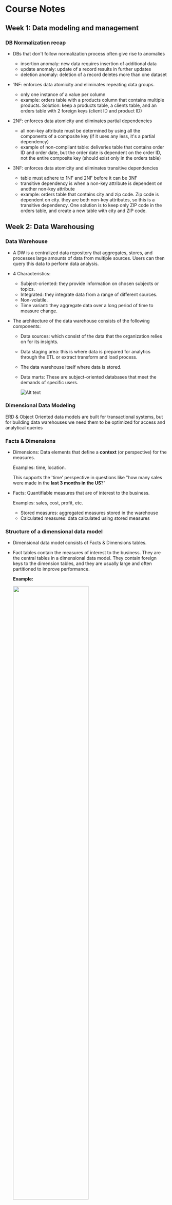 # Course Notes

## Week 1: Data modeling and management

### DB Normalization recap
- DBs that don't follow normalization process often give rise to anomalies
    - insertion anomaly: new data requires insertion of additional data
    - update anomaly: update of a record results in further updates
    - deletion anomaly: deletion of a record deletes more than one dataset

- 1NF: enforces data atomicity and eliminates repeating data groups.
    - only one instance of a value per column
    - example: orders table with a products column that contains multiple products. Solution: keep a products table, a clients table, and an orders table with 2 foreign keys (client ID and product ID)

- 2NF: enforces data atomicity and eliminates partial dependencies
    - all non-key attribute must be determined by using all the components of a composite key (if it uses any less, it's a partial dependency)
    - example of non-compliant table: deliveries table that contains order ID and order date, but the order date is dependent on the order ID, not the entire composite key (should exist only in the orders table)

- 3NF: enforces data atomicity and eliminates transitive dependencies
    - table must adhere to 1NF and 2NF before it can be 3NF
    - transitive dependency is when a non-key attribute is dependent on another non-key attribute
    - example: orders table that contains city and zip code. Zip code is dependent on city. they are both non-key attributes, so this is a transitive dependency.  One solution is to keep only ZIP code in the orders table, and create a new table with city and ZIP code.

## Week 2: Data Warehousing

### Data Warehouse
- A DW is a centralized data repository that aggregates, stores, and processes large amounts of data from multiple sources. Users can then query this data to perform data analysis.

- 4 Characteristics:
    - Subject-oriented: they provide information on chosen subjects or topics.
    - Integrated: they integrate data from a range of different sources.
    - Non-volatile.
    - Time variant: they aggregate data over a long period of time to measure change.

- The architecture of the data warehouse consists of the following components:
    - Data sources: which consist of the data that the organization relies on for its insights.
    - Data staging area: this is where data is prepared for analytics through the ETL or extract transform and load process.
    - The data warehouse itself where data is stored.
    - Data marts: These are subject-oriented databases that meet the demands of specific users. 

        ![Alt text](img/dw_arch.png)

### Dimensional Data Modeling

ERD & Object Oriented data models are built for transactional systems, but for building data warehouses we need them to be optimized for access and analytical queries

### Facts & Dimensions
- Dimensions: Data elements that define a **context** (or perspective) for the measures. 
    
    Examples: time, location. 
    
    This supports the 'time' perspective in questions like "how many sales were made in the **last 3 months in the US**?"

- Facts: Quantifiable measures that are of interest to the business. 

    Examples: sales, cost, profit, etc.
    - Stored measures: aggregated measures stored in the warehouse
    - Calculated measures: data calculated using stored measures

### Structure of a dimensional data model
- Dimensional data model consists of Facts & Dimensions tables.

- Fact tables contain the measures of interest to the business. They are the central tables in a dimensional data model. They contain foreign keys to the dimension tables, and they are usually large and often partitioned to improve performance.

    **Example:**

    <img src="img/dimensional_dm.png" width="70%">

    With this data model, they can find out:
    - avg **sales** per **year**
    - avg **sales** per **year** per **product**
    - avg **sales** per **city** per **year**
    - pattern: _fact_ per _dimension_ per _dimension_ 

### Best Practices for designing

- Focus on specific business activities to examine
- Identify all useful dimensions: those that give the most meaningful and useful context to the measures
- organize data in a way easy to understand, access and query

### Design methods: Schemas

- **Star schema**: fact table in the middle, dimension tables around it. 

    **Pro**: Simplest schema, easy to understand and query. 
    
    **Con**: data redundancy

    <img src="img/star_schema.png" width="70%">

- **Snowflake schema**: fact table in the middle, dimension tables around it, but some of the dimension tables are normalized. This is useful when the dimension tables are large and have a lot of attributes.

    Best approach for normalization: group dimensions into multiple simple sub-dimensions tables.

    **Pro**: eliminate data redundancy

    **Con**: more complex to query, more joins, and more foreign keys needed

    <img src="img/snowflake_schema.png" width="70%">

### OLAP Cubes

To perform effective data analysis on OLTP databases, you need to restructure your data in Online Analytical Processing (OLAP) database systems that are created mainly for data analysis. Key advantages of OLAP database systems include the following:

- They facilitate multidimensional analysis.

- They provide tools for easy access and filtering of dimensional data.

- They support fast retrieval of massive amounts of data.

**Example:**

```
Global Super Store sells furniture, office supplies and technology products around the world. They want to investigate the sales performance of different product categories over the last four years across four different European countries: France, Germany, Italy and the UK.
```

*Basic Solution:*

- Create 3 tables, each one showing total sales in the context of a single dimension:

    - Sales in the context of the Time dimension (Year – 2019, 2020, 2021 and 2022).

    - Sales in the context of the Location dimension (Country - United Kingdom, Italy, France and Germany).

    - Sales in the context of the Product dimension (Category - Furniture, Office Supplies and Technology).

- This kind of analysis does not provide any deep insights into your data. And it is not that easy to investigate and compare data based on multiple dimensions, (which is required to facilitate more interesting information for the business decision makers). 

*Better Solution:* 

- Merge the three dimensions (Time, Location and Product) together in a multidimensional OLAP cube:


    <img src="img/olap_cube.png" width="70%">

- This supports operations like:
    - **Slice**: to see data for a single dimension. 
    
        Example question: “How have sales in the furniture category performed over the previous four years in each country?”

        We can slice the cube to focus only on the furniture category of the product dimension:

        <img src="img/slice_example.png" width="70%">

        <img src="img/slice_result.png" width="70%">

    - **Pivot**: provides an alternative view of data by rotating the axes of the cube. 

        <img src="img/pivot_example.png" width="70%">

        <img src="img/pivot_result.png" width="70%">

    - **Dice**: to emphasize two or more dimensions. 
    
        Example question: “How have sales of furniture and technology products performed over the last two years in France and Germany?”

        <img src="img/dice_example.png" width="70%">

        <img src="img/dice_result.png" width="70%">

### Dimensional Modeling in Practice

- 4 key steps:
    - Identify the business process to analyze
    - Identify the granularity
        - what detail is required for the data warehouse to address the problem?
        - waht's the lowest level of detail required?
        - example, global super store: for time dimension, they require yearly & daily sales data.   And for location dimension, they requires global and local sales data.
    - Identify the dimensions
        - in what context do we need to analyze the business data?
    - Identify the facts
        - what do you want to measure?

- Then you can create the schema

### Dimensional Model Example

- Step 1: Identify key information 

    - Identify the grain: 
    
        Global Super Store is an international company that has been operating for several years. So, they need to investigate their sales at the following levels of granularity:

        - Region, country and city.
        - Year, quarter, month, day or event levels.
        - Category, subcategory and items.

    - Identify the facts: 
        
        Global Super Store must investigate all the measures that impact the sales including:

        - The buy and sale prices of all products.
        - The quantity sold of each product.
        - The shipping cost of each product. 

    - Identify the dimensions: 

        Global Super Store must examine the measures against the following key dimensions:

        - Location.
        - Time.
        - Product.
        - Customers.
 
- Step 2: Create a star schema

    The following ER diagram illustrates a suitable Star schema for the Global Super Store dimensional model.
   

    ![Alt text](img/star_schema_exercise.png)

  
- Step 3: Create a snowflake schema

    The following ER diagram illustrates a suitable Snowflake schema for Global Super Store dimensional model.

    ![Alt text](img/snowflake_schema_exercise.png)

### Resources
- [Snowflake Schemas vs Star Schemas: 5 key differences](https://www.integrate.io/blog/snowflake-schemas-vs-star-schemas-what-are-they-and-how-are-they-different/)


## Week 2: Data Analytics